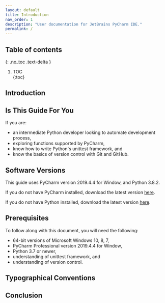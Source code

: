 ```yaml
---
layout: default
title: Introduction
nav_order: 1
description: "User documentation for JetBrains PyCharm IDE."
permalink: /
---
```


## Table of contents	
{: .no_toc .text-delta }	
1. TOC	
{:toc}

## Introduction


## Is This Guide For You
If you are:
* an intermediate Python developer looking to automate development process,</li>
* exploring functions supported by PyCharm,</li>
* know how to write Python's unittest framework, and </li>
* know the basics of version control with Git and GitHub.</li>

## Software Versions
This guide uses PyCharm version 2019.4.4 for Window, and Python 3.8.2.

If you do not have PyCharm installed, download the latest version [here](https://www.jetbrains.com/pycharm/download/#section=windows).

If you do not have Python installed, download the latest version [here](https://www.python.org/downloads/).

## Prerequisites

To follow along with this document, you will need the following:
* 64-bit versions of Microsoft Windows 10, 8, 7,</li>
* PyCharm Professional version 2019.4.4 for Window,</li>
* Python 3.7 or newer,</li>
* understanding of unittest framework, and </li>
* understanding of version control.</li>

## Typographical Conventions

## Conclusion

